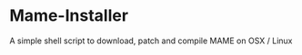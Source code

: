 Mame-Installer
==============

A simple shell script to download, patch and compile MAME on OSX / Linux